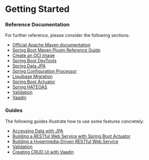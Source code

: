 # Getting Started

### Reference Documentation

For further reference, please consider the following sections:

* [Official Apache Maven documentation](https://maven.apache.org/guides/index.html)
* [Spring Boot Maven Plugin Reference Guide](https://docs.spring.io/spring-boot/docs/2.6.7/maven-plugin/reference/html/)
* [Create an OCI image](https://docs.spring.io/spring-boot/docs/2.6.7/maven-plugin/reference/html/#build-image)
* [Spring Boot DevTools](https://docs.spring.io/spring-boot/docs/2.6.7/reference/htmlsingle/#using-boot-devtools)
* [Spring Data JPA](https://docs.spring.io/spring-boot/docs/2.6.7/reference/htmlsingle/#boot-features-jpa-and-spring-data)
* [Spring Configuration Processor](https://docs.spring.io/spring-boot/docs/2.6.7/reference/htmlsingle/#configuration-metadata-annotation-processor)
* [Liquibase Migration](https://docs.spring.io/spring-boot/docs/2.6.7/reference/htmlsingle/#howto-execute-liquibase-database-migrations-on-startup)
* [Spring Boot Actuator](https://docs.spring.io/spring-boot/docs/2.6.7/reference/htmlsingle/#production-ready)
* [Spring HATEOAS](https://docs.spring.io/spring-boot/docs/2.6.7/reference/htmlsingle/#boot-features-spring-hateoas)
* [Validation](https://docs.spring.io/spring-boot/docs/2.6.7/reference/htmlsingle/#boot-features-validation)
* [Vaadin](https://vaadin.com/spring)

### Guides

The following guides illustrate how to use some features concretely:

* [Accessing Data with JPA](https://spring.io/guides/gs/accessing-data-jpa/)
* [Building a RESTful Web Service with Spring Boot Actuator](https://spring.io/guides/gs/actuator-service/)
* [Building a Hypermedia-Driven RESTful Web Service](https://spring.io/guides/gs/rest-hateoas/)
* [Validation](https://spring.io/guides/gs/validating-form-input/)
* [Creating CRUD UI with Vaadin](https://spring.io/guides/gs/crud-with-vaadin/)
